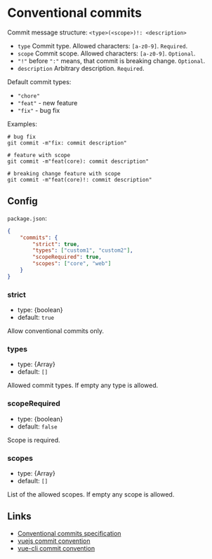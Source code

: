 # Conventional commits

Commit message structure: `<type>(<scope>)!: <description>`

- `type` Commit type. Allowed characters: `[a-z0-9]`. `Required`.
- `scope` Commit scope. Allowed characters: `[a-z0-9]`. `Optional`.
- `"!"` before `":"` means, that commit is breaking change. `Optional`.
- `description` Arbitrary description. `Required`.

Default commit types:

- `"chore"`
- `"feat"` - new feature
- `"fix"` - bug fix

Examples:

```shell
# bug fix
git commit -m"fix: commit description"

# feature with scope
git commit -m"feat(core): commit description"

# breaking change feature with scope
git commit -m"feat(core)!: commit description"
```

## Config

`package.json`:

```json
{
    "commits": {
        "strict": true,
        "types": ["custom1", "custom2"],
        "scopeRequired": true,
        "scopes": ["core", "web"]
    }
}
```

### strict

- type: {boolean}
- default: `true`

Allow conventional commits only.

### types

- type: {Array}
- default: `[]`

Allowed commit types. If empty any type is allowed.

### scopeRequired

- type: {boolean}
- default: `false`

Scope is required.

### scopes

- type: {Array}
- default: `[]`

List of the allowed scopes. If empty any scope is allowed.

## Links

- [Conventional commits specification](https://www.conventionalcommits.org/en/v1.0.0/)
- [vuejs commit convention](https://github.com/vuejs/vue/blob/dev/.github/COMMIT_CONVENTION.md)
- [vue-cli commit convention](https://github.com/vuejs/vue-cli/blob/dev/.github/COMMIT_CONVENTION.md)
